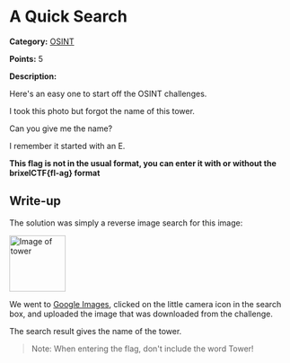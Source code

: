 # A Quick Search
**Category:** [OSINT](../README.md)

**Points:** 5

**Description:**

Here's an easy one to start off the OSINT challenges.

I took this photo but forgot the name of this tower.

Can you give me the name?

I remember it started with an E.

**This flag is not in the usual format, you can enter it with or without the brixelCTF{fl-ag} format**

## Write-up
The solution was simply a reverse image search for this image:

<image src="image.jpg" alt="Image of tower" width="100" />

We went to [Google Images](https://www.google.com/imghp), clicked on the little camera icon in the search box, and uploaded the image that was downloaded from the challenge.

The search result gives the name of the tower.

> Note: When entering the flag, don't include the word Tower!
